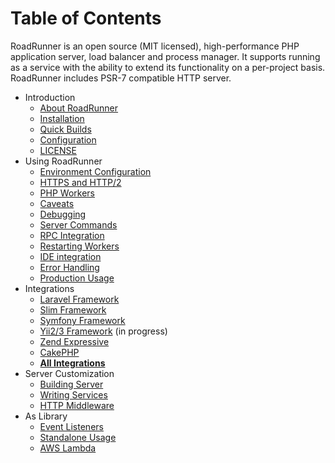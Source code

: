 # Table of Contents

RoadRunner is an open source (MIT licensed), high-performance PHP application server, load balancer and process manager. 
It supports running as a service with the ability to extend its functionality on a per-project basis. RoadRunner includes PSR-7 compatible HTTP server.

* Introduction
   * [About RoadRunner](intro/about.md)
   * [Installation](intro/install.md)
   * [Quick Builds](intro/quick-builds.md)
   * [Configuration](intro/config.md)
   * [LICENSE](license.md)
* Using RoadRunner
   * [Environment Configuration](usage/environment.md)
   * [HTTPS and HTTP/2](usage/https.md)
   * [PHP Workers](usage/php-workers.md)
   * [Caveats](usage/caveats.md)
   * [Debugging](usage/debugging.md)
   * [Server Commands](usage/server-commands.md)
   * [RPC Integration](usage/rpc.md)
   * [Restarting Workers](usage/restarting-workers.md)
   * [IDE integration](usage/ide-integration.md)
   * [Error Handling](usage/error-handling.md)
   * [Production Usage](usage/production.md)
* Integrations
   * [Laravel Framework](https://github.com/spiral/roadrunner/wiki/Laravel-Framework)
   * [Slim Framework](https://github.com/spiral/roadrunner/issues/62)
   * [Symfony Framework](integrations/symfony)
   * [Yii2/3 Framework](https://github.com/spiral/roadrunner/issues/78) (in progress)
   * [Zend Expressive](https://github.com/sergey-telpuk/roadrunner-zend-expressive-integration)
   * [CakePHP](https://github.com/CakeDC/cakephp-roadrunner)
   * [**All Integrations**](https://packagist.org/packages/spiral/roadrunner/dependents) 
* Server Customization
   * [Building Server](server/building-server.md)
   * [Writing Services](server/writing-services.md)
   * [HTTP Middleware](server/middleware.md)
* As Library
   * [Event Listeners](library/event-listeners.md)
   * [Standalone Usage](library/standalone-usage.md)
   * [AWS Lambda](library/aws-lambda.md)
